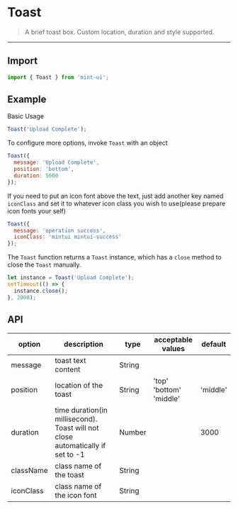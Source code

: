 # Toast

> A brief toast box. Custom location, duration and style supported.

-------------
## Import

```javascript
import { Toast } from 'mint-ui';
```

## Example

Basic Usage

```javascript
Toast('Upload Complete');
```

To configure more options, invoke `Toast` with an object

```javascript
Toast({
  message: 'Upload Complete',
  position: 'bottom',
  duration: 5000
});
```

If you need to put an icon font above the text, just add another key named `iconClass` and set it to whatever icon class you wish to use(please prepare icon fonts your self)

```javascript
Toast({
  message: 'operation success',
  iconClass: 'mintui mintui-success'
});
```

The `Toast` function returns a `Toast` instance, which has a `close` method to close the `Toast` manually.

```javascript
let instance = Toast('Upload Complete');
setTimeout(() => {
  instance.close();
}, 2000);
```

## API
| option | description | type | acceptable values | default |
|------|-------|---------|-------|--------|
| message | toast text content | String | | |
| position | location of the toast | String | 'top'<br>'bottom'<br>'middle' | 'middle' |
| duration | time duration(in millisecond). Toast will not close automatically if set to -1 | Number | | 3000 |
| className | class name of the toast | String | | |
| iconClass | class name of the icon font | String | |  |

